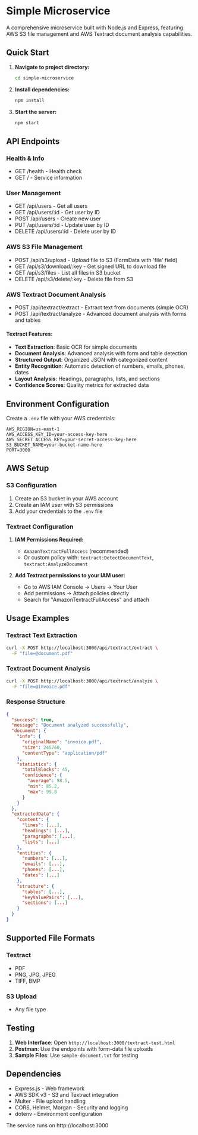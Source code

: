 ﻿# Simple Microservice

A comprehensive microservice built with Node.js and Express, featuring AWS S3 file management and AWS Textract document analysis capabilities.

## Quick Start

1. **Navigate to project directory:**
   ```bash
   cd simple-microservice
   ```

2. **Install dependencies:**
   ```bash
   npm install
   ```

3. **Start the server:**
   ```bash
   npm start
   ```

## API Endpoints

### Health & Info
- GET /health - Health check
- GET / - Service information

### User Management
- GET /api/users - Get all users
- GET /api/users/:id - Get user by ID
- POST /api/users - Create new user
- PUT /api/users/:id - Update user by ID
- DELETE /api/users/:id - Delete user by ID

### AWS S3 File Management
- POST /api/s3/upload - Upload file to S3 (FormData with 'file' field)
- GET /api/s3/download/:key - Get signed URL to download file
- GET /api/s3/files - List all files in S3 bucket
- DELETE /api/s3/delete/:key - Delete file from S3

### AWS Textract Document Analysis
- POST /api/textract/extract - Extract text from documents (simple OCR)
- POST /api/textract/analyze - Advanced document analysis with forms and tables

#### Textract Features:
- **Text Extraction**: Basic OCR for simple documents
- **Document Analysis**: Advanced analysis with form and table detection
- **Structured Output**: Organized JSON with categorized content
- **Entity Recognition**: Automatic detection of numbers, emails, phones, dates
- **Layout Analysis**: Headings, paragraphs, lists, and sections
- **Confidence Scores**: Quality metrics for extracted data

## Environment Configuration

Create a `.env` file with your AWS credentials:

```env
AWS_REGION=us-east-1
AWS_ACCESS_KEY_ID=your-access-key-here
AWS_SECRET_ACCESS_KEY=your-secret-access-key-here
S3_BUCKET_NAME=your-bucket-name-here
PORT=3000
```

## AWS Setup

### S3 Configuration
1. Create an S3 bucket in your AWS account
2. Create an IAM user with S3 permissions
3. Add your credentials to the `.env` file

### Textract Configuration
1. **IAM Permissions Required:**
   - `AmazonTextractFullAccess` (recommended)
   - Or custom policy with: `textract:DetectDocumentText`, `textract:AnalyzeDocument`

2. **Add Textract permissions to your IAM user:**
   - Go to AWS IAM Console → Users → Your User
   - Add permissions → Attach policies directly
   - Search for "AmazonTextractFullAccess" and attach

## Usage Examples

### Textract Text Extraction
```bash
curl -X POST http://localhost:3000/api/textract/extract \
  -F "file=@document.pdf"
```

### Textract Document Analysis
```bash
curl -X POST http://localhost:3000/api/textract/analyze \
  -F "file=@invoice.pdf"
```

### Response Structure
```json
{
  "success": true,
  "message": "Document analyzed successfully",
  "document": {
    "info": {
      "originalName": "invoice.pdf",
      "size": 245760,
      "contentType": "application/pdf"
    },
    "statistics": {
      "totalBlocks": 45,
      "confidence": {
        "average": 98.5,
        "min": 85.2,
        "max": 99.8
      }
    }
  },
  "extractedData": {
    "content": {
      "lines": [...],
      "headings": [...],
      "paragraphs": [...],
      "lists": [...]
    },
    "entities": {
      "numbers": [...],
      "emails": [...],
      "phones": [...],
      "dates": [...]
    },
    "structure": {
      "tables": [...],
      "keyValuePairs": [...],
      "sections": [...]
    }
  }
}
```

## Supported File Formats

### Textract
- PDF
- PNG, JPG, JPEG
- TIFF, BMP

### S3 Upload
- Any file type

## Testing

1. **Web Interface**: Open `http://localhost:3000/textract-test.html`
2. **Postman**: Use the endpoints with form-data file uploads
3. **Sample Files**: Use `sample-document.txt` for testing

## Dependencies

- Express.js - Web framework
- AWS SDK v3 - S3 and Textract integration
- Multer - File upload handling
- CORS, Helmet, Morgan - Security and logging
- dotenv - Environment configuration

The service runs on http://localhost:3000
